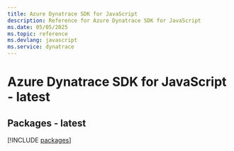 ```yaml
---
title: Azure Dynatrace SDK for JavaScript
description: Reference for Azure Dynatrace SDK for JavaScript
ms.date: 05/05/2025
ms.topic: reference
ms.devlang: javascript
ms.service: dynatrace
---
```

# Azure Dynatrace SDK for JavaScript - latest
## Packages - latest
[!INCLUDE [packages](dynatrace-index.md)]
